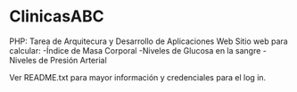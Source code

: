 # ClinicasABC
PHP: Tarea de Arquitecura y Desarrollo de Aplicaciones Web
Sitio web para calcular:
-Índice de Masa Corporal
-Niveles de Glucosa en la sangre
-Niveles de Presión Arterial

Ver README.txt para mayor información y credenciales para el log in.

